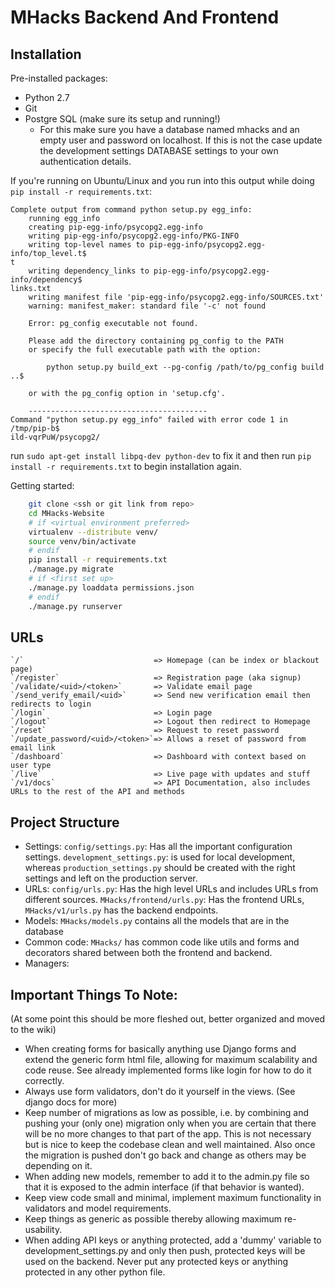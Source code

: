 # MHacks Backend And Frontend

## Installation
Pre-installed packages:
- Python 2.7
- Git
- Postgre SQL (make sure its setup and running!)
    - For this make sure you have a database named mhacks and an empty user and password on localhost. If this is not the case update the development settings DATABASE settings to your own authentication details.

If you're running on Ubuntu/Linux and you run into this output while doing `pip install -r requirements.txt`:
```
Complete output from command python setup.py egg_info:
    running egg_info
    creating pip-egg-info/psycopg2.egg-info
    writing pip-egg-info/psycopg2.egg-info/PKG-INFO
    writing top-level names to pip-egg-info/psycopg2.egg-info/top_level.t$
t
    writing dependency_links to pip-egg-info/psycopg2.egg-info/dependency$
links.txt
    writing manifest file 'pip-egg-info/psycopg2.egg-info/SOURCES.txt'
    warning: manifest_maker: standard file '-c' not found
    
    Error: pg_config executable not found.
    
    Please add the directory containing pg_config to the PATH
    or specify the full executable path with the option:
    
        python setup.py build_ext --pg-config /path/to/pg_config build ..$
    
    or with the pg_config option in 'setup.cfg'.
    
    ----------------------------------------
Command "python setup.py egg_info" failed with error code 1 in /tmp/pip-b$
ild-vqrPuW/psycopg2/
```
run `sudo apt-get install libpq-dev python-dev` to fix it and then run `pip install -r requirements.txt` to begin installation again.

Getting started:
```bash
    git clone <ssh or git link from repo>
    cd MHacks-Website
    # if <virtual environment preferred>
    virtualenv --distribute venv/
    source venv/bin/activate
    # endif
    pip install -r requirements.txt
    ./manage.py migrate
    # if <first set up>
    ./manage.py loaddata permissions.json
    # endif
    ./manage.py runserver
```

## URLs
    `/`                             => Homepage (can be index or blackout page)
    `/register`                     => Registration page (aka signup)
    `/validate/<uid>/<token>`       => Validate email page
    `/send_verify_email/<uid>`      => Send new verification email then redirects to login
    `/login`                        => Login page
    `/logout`                       => Logout then redirect to Homepage
    `/reset`                        => Request to reset password
    `/update_password/<uid>/<token>`=> Allows a reset of password from email link
    `/dashboard`                    => Dashboard with context based on user type
    `/live`                         => Live page with updates and stuff
    `/v1/docs`                      => API Documentation, also includes URLs to the rest of the API and methods

## Project Structure
 - Settings: `config/settings.py`: Has all the important configuration settings. `development_settings.py`: is used for local development, whereas `production_settings.py` should be created with the right settings and left on the production server.
 - URLs: `config/urls.py`: Has the high level URLs and includes URLs from different sources. `MHacks/frontend/urls.py`: Has the frontend URLs, `MHacks/v1/urls.py` has the backend endpoints.
 - Models: `MHacks/models.py` contains all the models that are in the database
 - Common code: `MHacks/` has common code like utils and forms and decorators shared between both the frontend and backend.
 - Managers:

## Important Things To Note:
(At some point this should be more fleshed out, better organized and moved to the wiki)
 - When creating forms for basically anything use Django forms and extend the generic form html file, allowing for maximum scalability and code reuse. See already implemented forms like login for how to do it correctly.
 - Always use form validators, don't do it yourself in the views. (See django docs for more)
 - Keep number of migrations as low as possible, i.e. by combining and pushing your (only one) migration only when you are certain that there will be no more changes to that part of the app. This is not necessary but is nice to keep the codebase clean and well maintained. Also once the migration is pushed don't go back and change as others may be depending on it.
 - When adding new models, remember to add it to the admin.py file so that it is exposed to the admin interface (if that behavior is wanted).
 - Keep view code small and minimal, implement maximum functionality in validators and model requirements.
 - Keep things as generic as possible thereby allowing maximum re-usability.
 - When adding API keys or anything protected, add a 'dummy' variable to development_settings.py and only then push, protected keys will be used on the backend. Never put any protected keys or anything protected in any other python file.
